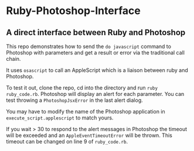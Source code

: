 # Ruby-Photoshop-Interface
## A direct interface between Ruby and Photoshop

This repo demonstrates how to send the `do javascript` command to Photoshop with parameters and get a result or error via the traditional call chain.

It uses `osascript` to call an AppleScript which is a liaison between ruby and Photoshop.

To test it out, clone the repo, cd into the directory and run `ruby ruby_code.rb`. Photoshop will display an alert for each parameter. You can test throwing a `PhotoshopJsxError` in the last alert dialog.

You may have to modify the name of the Photoshop application in `execute_script.applescript` to match yours.

If you wait > 30 to respond to the alert messages in Photoshop the timeout will be exceeded and an `AppleEventTimeoutError` will be thrown. This timeout can be changed on line 9 of `ruby_code.rb`.
